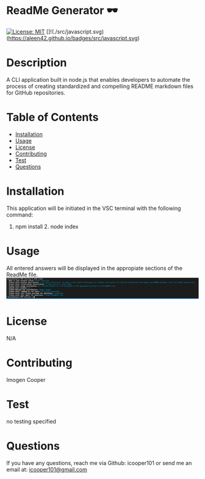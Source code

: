 
  # ReadMe Generator :dark_sunglasses:
  [![License: MIT](https://img.shields.io/badge/License-MIT-yellow.svg)](https://opensource.org/licenses/MIT)
[]!(./src/javascript.svg)(https://aleen42.github.io/badges/src/javascript.svg)
  # Description
  A CLI application built in node.js that enables developers to automate the process of creating standardized and compelling README markdown files for GitHub repositories.
  
  # Table of Contents
  * [Installation]()
  * [Usage]()
  * [License]()
  * [Contributing]()
  * [Test]()
  * [Questions]()
  
  # Installation 
  This application will be initiated in the VSC terminal with the following command:

   1. npm install 2. node index

  # Usage  
  All entered answers will be displayed in the appropiate sections of the ReadMe file.
  ![](MDimage.png)

  # License  
  N/A

  # Contributing  
  Imogen Cooper

  # Test
  no testing specified
  # Questions
  If you have any questions, reach me via Github: icooper101
  or send me an email at: icooper101@gmail.com
